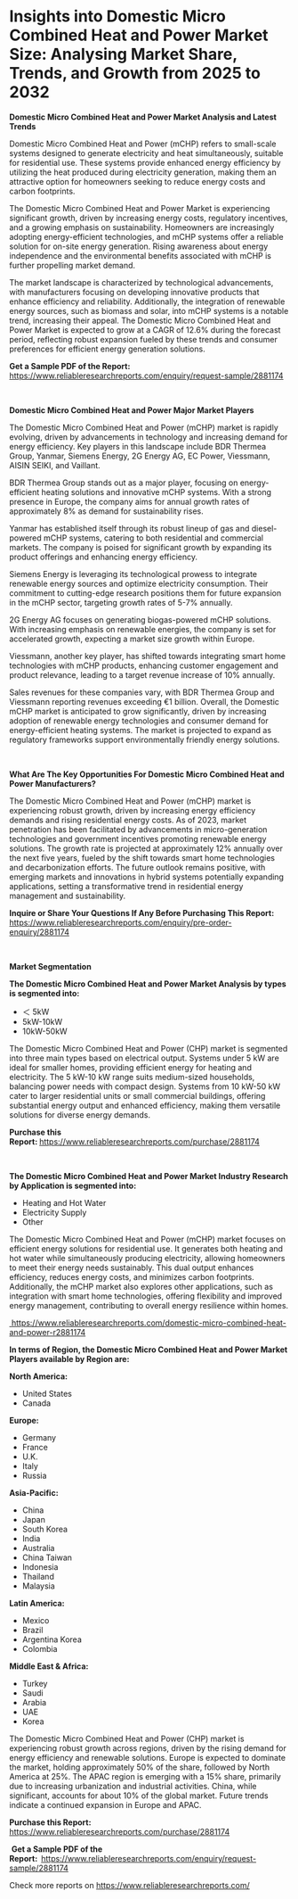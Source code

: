 <p><h1>Insights into Domestic Micro Combined Heat and Power Market Size: Analysing Market Share, Trends, and Growth from 2025 to 2032</h1></p><p><strong>Domestic Micro Combined Heat and Power Market Analysis and Latest Trends</strong></p>
<p><p>Domestic Micro Combined Heat and Power (mCHP) refers to small-scale systems designed to generate electricity and heat simultaneously, suitable for residential use. These systems provide enhanced energy efficiency by utilizing the heat produced during electricity generation, making them an attractive option for homeowners seeking to reduce energy costs and carbon footprints.</p><p>The Domestic Micro Combined Heat and Power Market is experiencing significant growth, driven by increasing energy costs, regulatory incentives, and a growing emphasis on sustainability. Homeowners are increasingly adopting energy-efficient technologies, and mCHP systems offer a reliable solution for on-site energy generation. Rising awareness about energy independence and the environmental benefits associated with mCHP is further propelling market demand.</p><p>The market landscape is characterized by technological advancements, with manufacturers focusing on developing innovative products that enhance efficiency and reliability. Additionally, the integration of renewable energy sources, such as biomass and solar, into mCHP systems is a notable trend, increasing their appeal. The Domestic Micro Combined Heat and Power Market is expected to grow at a CAGR of 12.6% during the forecast period, reflecting robust expansion fueled by these trends and consumer preferences for efficient energy generation solutions.</p></p>
<p><strong>Get a Sample PDF of the Report:&nbsp;</strong> <a href="https://www.reliableresearchreports.com/enquiry/request-sample/2881174?utm_campaign=2042&utm_medium=2&utm_source=Github&utm_content=ia&utm_term=12032025&utm_id=domestic-micro-combined-heat-and-power">https://www.reliableresearchreports.com/enquiry/request-sample/2881174</a></p>
<p>&nbsp;</p>
<p><strong>Domestic Micro Combined Heat and Power Major Market Players</strong></p>
<p><p>The Domestic Micro Combined Heat and Power (mCHP) market is rapidly evolving, driven by advancements in technology and increasing demand for energy efficiency. Key players in this landscape include BDR Thermea Group, Yanmar, Siemens Energy, 2G Energy AG, EC Power, Viessmann, AISIN SEIKI, and Vaillant.</p><p>BDR Thermea Group stands out as a major player, focusing on energy-efficient heating solutions and innovative mCHP systems. With a strong presence in Europe, the company aims for annual growth rates of approximately 8% as demand for sustainability rises. </p><p>Yanmar has established itself through its robust lineup of gas and diesel-powered mCHP systems, catering to both residential and commercial markets. The company is poised for significant growth by expanding its product offerings and enhancing energy efficiency.</p><p>Siemens Energy is leveraging its technological prowess to integrate renewable energy sources and optimize electricity consumption. Their commitment to cutting-edge research positions them for future expansion in the mCHP sector, targeting growth rates of 5-7% annually.</p><p>2G Energy AG focuses on generating biogas-powered mCHP solutions. With increasing emphasis on renewable energies, the company is set for accelerated growth, expecting a market size growth within Europe. </p><p>Viessmann, another key player, has shifted towards integrating smart home technologies with mCHP products, enhancing customer engagement and product relevance, leading to a target revenue increase of 10% annually.</p><p>Sales revenues for these companies vary, with BDR Thermea Group and Viessmann reporting revenues exceeding €1 billion. Overall, the Domestic mCHP market is anticipated to grow significantly, driven by increasing adoption of renewable energy technologies and consumer demand for energy-efficient heating systems. The market is projected to expand as regulatory frameworks support environmentally friendly energy solutions.</p></p>
<p>&nbsp;</p>
<p><strong>What Are The Key Opportunities For Domestic Micro Combined Heat and Power Manufacturers?</strong></p>
<p><p>The Domestic Micro Combined Heat and Power (mCHP) market is experiencing robust growth, driven by increasing energy efficiency demands and rising residential energy costs. As of 2023, market penetration has been facilitated by advancements in micro-generation technologies and government incentives promoting renewable energy solutions. The growth rate is projected at approximately 12% annually over the next five years, fueled by the shift towards smart home technologies and decarbonization efforts. The future outlook remains positive, with emerging markets and innovations in hybrid systems potentially expanding applications, setting a transformative trend in residential energy management and sustainability.</p></p>
<p><strong>Inquire or Share Your Questions If Any Before Purchasing This Report:</strong> <a href="https://www.reliableresearchreports.com/enquiry/pre-order-enquiry/2881174?utm_campaign=2042&utm_medium=2&utm_source=Github&utm_content=ia&utm_term=12032025&utm_id=domestic-micro-combined-heat-and-power">https://www.reliableresearchreports.com/enquiry/pre-order-enquiry/2881174</a></p>
<p>&nbsp;</p>
<p><strong>Market Segmentation</strong></p>
<p><strong>The Domestic Micro Combined Heat and Power Market Analysis by types is segmented into:</strong></p>
<p><ul><li>＜ 5kW</li><li>5kW-10kW</li><li>10kW-50kW</li></ul></p>
<p><p>The Domestic Micro Combined Heat and Power (CHP) market is segmented into three main types based on electrical output. Systems under 5 kW are ideal for smaller homes, providing efficient energy for heating and electricity. The 5 kW-10 kW range suits medium-sized households, balancing power needs with compact design. Systems from 10 kW-50 kW cater to larger residential units or small commercial buildings, offering substantial energy output and enhanced efficiency, making them versatile solutions for diverse energy demands.</p></p>
<p><strong>Purchase this Report:&nbsp;</strong><a href="https://www.reliableresearchreports.com/purchase/2881174?utm_campaign=2042&utm_medium=2&utm_source=Github&utm_content=ia&utm_term=12032025&utm_id=domestic-micro-combined-heat-and-power">https://www.reliableresearchreports.com/purchase/2881174</a></p>
<p>&nbsp;</p>
<p><strong>The Domestic Micro Combined Heat and Power Market Industry Research by Application is segmented into:</strong></p>
<p><ul><li>Heating and Hot Water</li><li>Electricity Supply</li><li>Other</li></ul></p>
<p><p>The Domestic Micro Combined Heat and Power (mCHP) market focuses on efficient energy solutions for residential use. It generates both heating and hot water while simultaneously producing electricity, allowing homeowners to meet their energy needs sustainably. This dual output enhances efficiency, reduces energy costs, and minimizes carbon footprints. Additionally, the mCHP market also explores other applications, such as integration with smart home technologies, offering flexibility and improved energy management, contributing to overall energy resilience within homes.</p></p>
<p><a href="https://www.reliableresearchreports.com/domestic-micro-combined-heat-and-power-r2881174?utm_campaign=2042&utm_medium=2&utm_source=Github&utm_content=ia&utm_term=12032025&utm_id=domestic-micro-combined-heat-and-power">&nbsp;https://www.reliableresearchreports.com/domestic-micro-combined-heat-and-power-r2881174</a></p>
<p><strong>In terms of Region, the Domestic Micro Combined Heat and Power Market Players available by Region are:</strong></p>
<p>
    <p> <strong> North America: </strong>
        <ul>
            <li>United States</li>
            <li>Canada</li>
        </ul>
        </p> 
    <p> <strong> Europe: </strong>
        <ul>
            <li>Germany</li>
            <li>France</li>
            <li>U.K.</li>
            <li>Italy</li>
            <li>Russia</li>
        </ul>
        </p> 
    <p> <strong> Asia-Pacific: </strong>
        <ul>
            <li>China</li>
            <li>Japan</li>
            <li>South Korea</li>
            <li>India</li>
            <li>Australia</li>
            <li>China Taiwan</li>
            <li>Indonesia</li>
            <li>Thailand</li>
            <li>Malaysia</li>
        </ul>
        </p> 
    <p> <strong> Latin America: </strong>
        <ul>
            <li>Mexico</li>
            <li>Brazil</li>
            <li>Argentina Korea</li>
            <li>Colombia</li>
        </ul>
        </p> 
    <p> <strong> Middle East & Africa: </strong>
        <ul>
            <li>Turkey</li>
            <li>Saudi</li>
            <li>Arabia</li>
            <li>UAE</li>
            <li>Korea</li>
        </ul>
    </p>
    </p>
<p><p>The Domestic Micro Combined Heat and Power (CHP) market is experiencing robust growth across regions, driven by the rising demand for energy efficiency and renewable solutions. Europe is expected to dominate the market, holding approximately 50% of the share, followed by North America at 25%. The APAC region is emerging with a 15% share, primarily due to increasing urbanization and industrial activities. China, while significant, accounts for about 10% of the global market. Future trends indicate a continued expansion in Europe and APAC.</p></p>
<p><strong>Purchase this Report: </strong><a href="https://www.reliableresearchreports.com/purchase/2881174?utm_campaign=2042&utm_medium=2&utm_source=Github&utm_content=ia&utm_term=12032025&utm_id=domestic-micro-combined-heat-and-power">https://www.reliableresearchreports.com/purchase/2881174</a></p>
<p>&nbsp;<strong>Get a Sample PDF of the Report:&nbsp;&nbsp;</strong><a href="https://www.reliableresearchreports.com/enquiry/request-sample/2881174?utm_campaign=2042&utm_medium=2&utm_source=Github&utm_content=ia&utm_term=12032025&utm_id=domestic-micro-combined-heat-and-power">https://www.reliableresearchreports.com/enquiry/request-sample/2881174</a></p>
<p><strong></strong></p>
<p>Check more reports on <a href="https://www.reliableresearchreports.com/?utm_campaign=2042&utm_medium=2&utm_source=Github&utm_content=ia&utm_term=12032025&utm_id=domestic-micro-combined-heat-and-power">https://www.reliableresearchreports.com/</a></p>